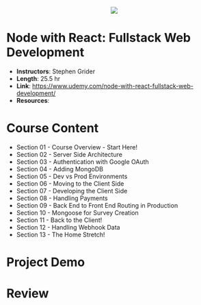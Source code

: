 <p align="center">
  <img src="https://i.imgur.com/G2UOR0R.png">
</p>

# Node with React: Fullstack Web Development

- **Instructors**: Stephen Grider
- **Length**: 25.5 hr
- **Link**: https://www.udemy.com/node-with-react-fullstack-web-development/
- **Resources**: 

# Course Content

- Section 01 - Course Overview - Start Here!
- Section 02 - Server Side Architecture
- Section 03 - Authentication with Google OAuth
- Section 04 - Adding MongoDB
- Section 05 - Dev vs Prod Environments
- Section 06 - Moving to the Client Side
- Section 07 - Developing the Client Side
- Section 08 - Handling Payments
- Section 09 - Back End to Front End Routing in Production
- Section 10 - Mongoose for Survey Creation
- Section 11 - Back to the Client!
- Section 12 - Handling Webhook Data
- Section 13 - The Home Stretch!

# Project Demo

# Review
